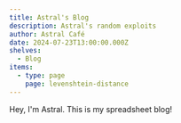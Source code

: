 ```yaml
---
title: Astral's Blog
description: Astral's random exploits
author: Astral Café
date: 2024-07-23T13:00:00.000Z
shelves:
  - Blog
items:
  - type: page
    page: levenshtein-distance
---
```

Hey, I'm Astral. This is my spreadsheet blog!